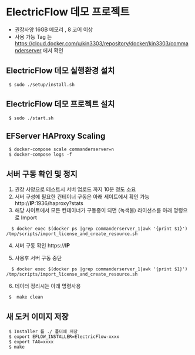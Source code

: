 # ElectricFlow 데모 프로젝트

- 권장사양 16GB 메모리 , 8 코어 이상
- 사용 가능 Tag 는 https://cloud.docker.com/u/kin3303/repository/docker/kin3303/commanderserver 에서 확인

## ElectricFlow 데모 실행환경 설치

```console
 $ sudo ./setup/install.sh 
```

## ElectricFlow 데모 프로젝트 설치

```console
 $ sudo ./start.sh
```

## EFServer HAProxy Scaling 

```console
 $ docker-compose scale commanderserver=n
 $ docker-compose logs -f
```

## 서버 구동 확인 및 정지

1. 권장 사양으로 테스트시 서버 업로드 까지 10분 정도 소요
2. 서버 구성에 필요한 컨테이너 구동은 아래 세이트에서 확인 가능
   http://****IP****:1936/haproxy?stats
3. 해당 사이트에서 모든 컨테이너가 구동중이 되면 (녹색불) 라이선스를 아래 명령으로 Import
```console
  $ docker exec $(docker ps |grep commanderserver_1|awk '{print $1}')   /tmp/scripts/import_license_and_create_resource.sh
```
4. 서버 구동 확인 
  https://****IP****
 
5. 사용후 서버 구동 중단
```console
  $ docker exec $(docker ps |grep commanderserver_1|awk '{print $1}')   /tmp/scripts/import_license_and_create_resource.sh
``` 

6. 데이터 정리시는 아래 명령사용
```console
 $  make clean
```

## 새 도커 이미지 저장

```console
 $ Installer 를 ./ 폴더에 저장
 $ export EFLOW_INSTALLER=ElectricFlow-xxxx
 $ export TAG=xxxx
 $ make
``` 

